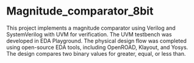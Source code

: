 # Magnitude_comparator_8bit
This project implements a magnitude comparator using Verilog and SystemVerilog with UVM for verification. The UVM testbench was developed in EDA Playground. The physical design flow was completed using open-source EDA tools, including OpenROAD, Klayout, and Yosys. The design compares two binary values for greater, equal, or less than.
